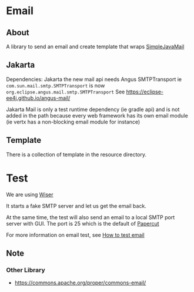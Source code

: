 # Email

## About

A library to send an email and create template that wraps [SimpleJavaMail]( http://www.simplejavamail.org/)


## Jakarta

Dependencies: Jakarta the new mail api needs Angus SMTPTransport
ie `com.sun.mail.smtp.SMTPTransport` is now `org.eclipse.angus.mail.smtp.SMTPTransport`
See https://eclipse-ee4j.github.io/angus-mail/

Jakarta Mail is only a test runtime dependency (ie gradle api) and is not added in the path
because every web framework has its own email module (ie vertx has a non-blocking email module for instance)


## Template

There is a collection of template in the resource directory.


# Test

We are using [Wiser](https://github.com/davidmoten/subethasmtp/tree/master)

It starts a fake SMTP server and let us get the email back.

At the same time, the test will also send an email to a local SMTP port server with GUI. The port is 25 which
is the default of [Papercut](https://github.com/ChangemakerStudios/Papercut-SMTP/releases)

For more information on email test, see [How to test email](https://datacadamia.com/marketing/email/test)


## Note
### Other Library

  * https://commons.apache.org/proper/commons-email/
